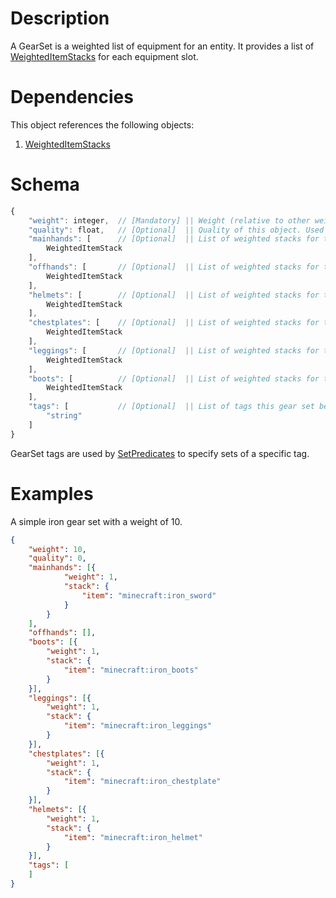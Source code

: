 # Description
A GearSet is a weighted list of equipment for an entity. It provides a list of [WeightedItemStacks](./WeightedItemStack.md) for each equipment slot.

# Dependencies
This object references the following objects:
1. [WeightedItemStacks](./WeightedItemStack.md)

# Schema
```js
{
    "weight": integer,  // [Mandatory] || Weight (relative to other weighted entries in the same list) of this object.
    "quality": float,   // [Optional]  || Quality of this object. Used when a luck level is present in the selection context.
    "mainhands": [      // [Optional]  || List of weighted stacks for the main hand.
        WeightedItemStack
    ],
    "offhands": [       // [Optional]  || List of weighted stacks for the off hand.
        WeightedItemStack
    ],
    "helmets": [        // [Optional]  || List of weighted stacks for the head slot.
        WeightedItemStack
    ],
    "chestplates": [    // [Optional]  || List of weighted stacks for the chest slot.
        WeightedItemStack
    ],
    "leggings": [       // [Optional]  || List of weighted stacks for the legs slot.
        WeightedItemStack
    ],
    "boots": [          // [Optional]  || List of weighted stacks for the boots slot.
        WeightedItemStack
    ],
    "tags": [           // [Optional]  || List of tags this gear set belongs to.
        "string"
    ]
}
```

GearSet tags are used by [SetPredicates](./SetPredicate.md) to specify sets of a specific tag.

# Examples
A simple iron gear set with a weight of 10.
```json
{
    "weight": 10,
    "quality": 0,
    "mainhands": [{
            "weight": 1,
            "stack": {
                "item": "minecraft:iron_sword"
            }
        }
    ],
    "offhands": [],
    "boots": [{
        "weight": 1,
        "stack": {
            "item": "minecraft:iron_boots"
        }
    }],
    "leggings": [{
        "weight": 1,
        "stack": {
            "item": "minecraft:iron_leggings"
        }
    }],
    "chestplates": [{
        "weight": 1,
        "stack": {
            "item": "minecraft:iron_chestplate"
        }
    }],
    "helmets": [{
        "weight": 1,
        "stack": {
            "item": "minecraft:iron_helmet"
        }
    }],
    "tags": [
    ]
}
```